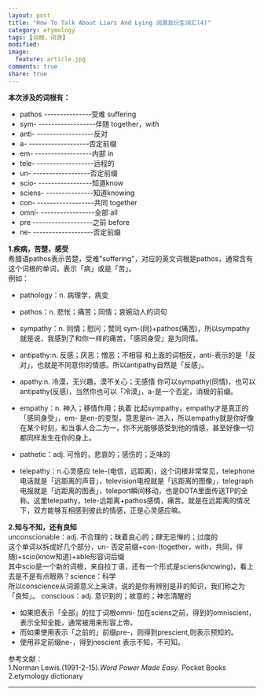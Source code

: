 ```yaml
---
layout: post
title: "How To Talk About Liars And Lying 词源及衍生词汇(4)"
category: etymology
tags: [词根，词源]
modified:
image:
  feature: article.jpg
comments: true
share: true
---
```



**本次涉及的词根有：** 

- pathos  ---------------受难 suffering   
- sym- ------------------伴随 together，with
- anti- ------------------反对
- a- -------------------否定前缀 
- em- ------------------内部 in
- tele- ------------------远程的
- un-  ------------------否定前缀
- scio- -----------------知道know
- sciens- ---------------知道knowing
- con- ------------------共同 together
- omni- -----------------全部 all
- pre -------------------之前 before
- ne- -------------------否定前缀

**1.疾病，苦楚，感受**  
希腊语pathos表示苦楚，受难"suffering"，对应的英文词根是pathos，通常含有这个词根的单词，表示「病」或是「苦」。  
例如：  

- pathology：n. 病理学，病变
- pathos：n. 悲怅；痛苦；同情；哀婉动人的词句
- sympathy：n. 同情；慰问；赞同
sym-(同)+pathos(痛苦)，所以sympathy就是说，我感到了和你一样的痛苦，「感同身受」是为同情。

- antipathy:n. 反感；厌恶；憎恶；不相容
和上面的词相反，anti-表示的是「反对」，也就是不同意你的情感。所以antipathy自然是「反感」。

- apathy:n. 冷漠，无兴趣，漠不关心；无感情
你可以sympathy(同情)，也可以antipathy(反感)，当然你也可以「冷漠」，a-是一个否定，消极的前缀。

- empathy：n. 神入；移情作用；执着
比起sympathy，empathy才是真正的「感同身受」，em- 是en-的变型，意思是in- 进入，所以empathy就是你好像在某个时刻，和当事人合二为一，你不光能够感受到他的情感，甚至好像一切都同样发生在你的身上。

- pathetic：adj. 可怜的，悲哀的；感伤的；乏味的
- telepathy：n.心灵感应
tele-(电信，远距离)，这个词根非常常见，telephone电话就是「远距离的声音」，television电视就是「远距离的图像」，telegraph电报就是「远距离的图表」，teleport瞬间移动，也是DOTA里面传送TP的全称。这里telepathy，tele-远距离+pathos感情，痛苦。就是在远距离的情况下，双方能够互相感到彼此的情感，正是心灵感应嘛。

**2.知与不知，还有良知**  
unconscionable：adj. 不合理的；昧着良心的；肆无忌惮的；过度的  
这个单词以拆成好几个部分，un- 否定前缀+con-(together，with，共同，伴随)+scio(know知道)+able形容词后缀  
其中scio是一个新的词根，来自拉丁语，还有一个形式是sciens(knowing)，看上去是不是有点眼熟？science：科学  
所以conscience从词源意义上来讲，说的是你有辨别是非的知识，我们称之为「良知」。
conscious：adj. 意识到的；故意的；神志清醒的  

- 如果把表示「全部」的拉丁词根omni- 加在sciens之前，得到的omniscient，表示全知全能，通常被用来形容上帝。
- 而如果使用表示「之前的」前缀pre-，则得到prescient,则表示预知的。
- 使用非定前缀ne-，得到nescient 表示不知，不可知。



参考文献：  
1.Norman Lewis.(1991-2-15).*Word Power Made Easy*. Pocket Books  
2.etymology dictionary

********************************************
